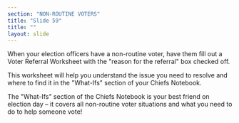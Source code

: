 ```yaml
---
section: "NON-ROUTINE VOTERS"
title: "Slide 59"
title: ""
layout: slide
---
```


When your election officers have a non-routine voter, have them fill out a Voter Referral Worksheet with the "reason for the referral" box checked off.

This worksheet will help you understand the issue you need to resolve and where to find it in the "What-Ifs" section of your Chiefs Notebook.

The "What-Ifs" section of the Chiefs Notebook is your best friend on election day – it covers all non-routine voter situations and what you need to do to help someone vote!




